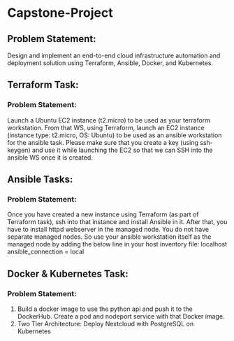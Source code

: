 # Capstone-Project

## Problem Statement:
Design and implement an end-to-end cloud infrastructure automation and deployment solution using Terraform, Ansible, Docker, and Kubernetes.

## Terraform Task:

### Problem Statement: 
Launch a Ubuntu EC2 instance (t2.micro) to be used as your terraform workstation. From that WS, using Terraform, launch an EC2 
instance (instance type: t2.micro, OS: Ubuntu) to be used as an ansible 
workstation for the ansible task. Please make sure that you create a key (using ssh-keygen) and use it while launching the EC2 so that we can SSH into the 
ansible WS once it is created.


## Ansible Tasks:

### Problem Statement: 

Once you have created a new instance using Terraform (as part of Terraform task), ssh into that instance and install Ansible in it. After that, you have to install httpd webserver in the managed node. You do not have separate managed nodes. So use your ansible workstation itself as the managed node by adding the below line in your host inventory file:
localhost ansible_connection = local

## Docker & Kubernetes Task:

### Problem Statement: 
1. Build a docker image to use the python api and push it to the DockerHub. 
Create a pod and nodeport service with that Docker image.
2. Two Tier Architecture: Deploy Nextcloud with PostgreSQL on Kubernetes
